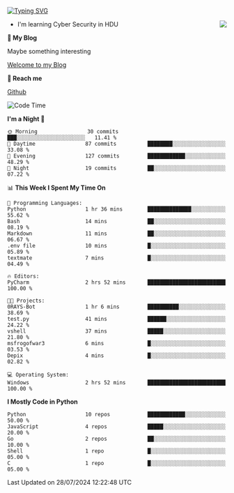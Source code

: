 [![Typing SVG](https://readme-typing-svg.herokuapp.com?font=Fira+Code&pause=1000&random=false&width=450&height=60&lines=Hello+%F0%9F%91%8B%F0%9F%8F%BB;I'm+JBNRZ)](https://git.io/typing-svg)

<a href="#">
  <img align="right" src="https://github-readme-stats.vercel.app/api?username=JBNRZ&show_icons=true&bg_color=15,f2f7fd,E0EAFC" />
</a>

- I'm learning Cyber Security in HDU

 **🌱 My Blog**

Maybe something interesting

[Welcome to my Blog](https://jbnrz.com.cn/)

 **💬 Reach me** 

[Github](https://github.com/JBNRZ)


<!--START_SECTION:waka-->
![Code Time](http://img.shields.io/badge/Code%20Time-616%20hrs%201%20min-blue)

**I'm a Night 🦉** 

```text
🌞 Morning                30 commits          ███░░░░░░░░░░░░░░░░░░░░░░   11.41 % 
🌆 Daytime                87 commits          ████████░░░░░░░░░░░░░░░░░   33.08 % 
🌃 Evening                127 commits         ████████████░░░░░░░░░░░░░   48.29 % 
🌙 Night                  19 commits          ██░░░░░░░░░░░░░░░░░░░░░░░   07.22 % 
```


📊 **This Week I Spent My Time On** 

```text
💬 Programming Languages: 
Python                   1 hr 36 mins        ██████████████░░░░░░░░░░░   55.62 % 
Bash                     14 mins             ██░░░░░░░░░░░░░░░░░░░░░░░   08.19 % 
Markdown                 11 mins             ██░░░░░░░░░░░░░░░░░░░░░░░   06.67 % 
.env file                10 mins             █░░░░░░░░░░░░░░░░░░░░░░░░   05.89 % 
textmate                 7 mins              █░░░░░░░░░░░░░░░░░░░░░░░░   04.49 % 

🔥 Editors: 
PyCharm                  2 hrs 52 mins       █████████████████████████   100.00 % 

🐱‍💻 Projects: 
0RAYS-Bot                1 hr 6 mins         ██████████░░░░░░░░░░░░░░░   38.69 % 
test.py                  41 mins             ██████░░░░░░░░░░░░░░░░░░░   24.22 % 
vshell                   37 mins             █████░░░░░░░░░░░░░░░░░░░░   21.80 % 
msfrogofwar3             6 mins              █░░░░░░░░░░░░░░░░░░░░░░░░   03.53 % 
Depix                    4 mins              █░░░░░░░░░░░░░░░░░░░░░░░░   02.82 % 

💻 Operating System: 
Windows                  2 hrs 52 mins       █████████████████████████   100.00 % 
```

**I Mostly Code in Python** 

```text
Python                   10 repos            ████████████░░░░░░░░░░░░░   50.00 % 
JavaScript               4 repos             █████░░░░░░░░░░░░░░░░░░░░   20.00 % 
Go                       2 repos             ██░░░░░░░░░░░░░░░░░░░░░░░   10.00 % 
Shell                    1 repo              █░░░░░░░░░░░░░░░░░░░░░░░░   05.00 % 
C                        1 repo              █░░░░░░░░░░░░░░░░░░░░░░░░   05.00 % 
```




 Last Updated on 28/07/2024 12:22:48 UTC
<!--END_SECTION:waka-->
